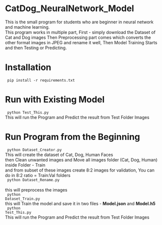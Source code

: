 # CatDog_NeuralNetwork_Model
This is the small program for students who are beginner in neural network and machine learning.<br>
This program works in multiple part, First - simply download the Dataset of Cat and Dog images Then Preprocessing part comes which converts the other format images in JPEG and rename it well, Then Model Training Starts and then Testing or Predicting.

# Installation
<code> pip install -r requirements.txt </code>

# Run with Existing Model
<code> python Test_This.py </code> <br>
This will run the Program and Predict the result from Test Folder Images<br>

# Run Program from the Beginning
<code> python Dataset_Creator.py </code> <br>
This will create the dataset of Cat, Dog, Human Faces <br>
then Clean unwanted images and Move all images folder (Cat, Dog, Human) inside Folder - Train <br>
and from subset of these images create 8:2 images for validation, You can do in 8:2 ratio = Train:Val folders <br>
<code> python Dataset_Rename.py </code> <br>
this will preprocess the images <br>
<code> python Dataset_Train.py </code> <br>
this will Train the model and save it in two files - <b>Model.json</b> and <b>Model.h5</b> <br>
<code> python Test_This.py </code> <br>
This will run the Program and Predict the result from Test Folder Images
